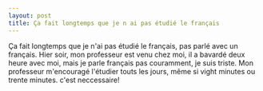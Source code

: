 ```yaml
---
layout: post
title: Ça fait longtemps que je n ai pas étudié le français
---
```


<p>Ça fait longtemps que je n&#39;ai pas étudié le français, pas parlé avec un français. Hier soir, mon professeur est venu chez moi, il a bavardé deux heure avec moi, mais je parle français pas couramment, je suis triste. Mon professeur m&#39;encouragé l&#39;étudier touts les jours, même si vight minutes ou trente minutes. c&#39;est neccessaire!</p>
